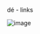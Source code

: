 dé - links

![image](https://user-images.githubusercontent.com/79454375/211385055-682f3082-1969-4320-b214-d477226a7fbf.png)
